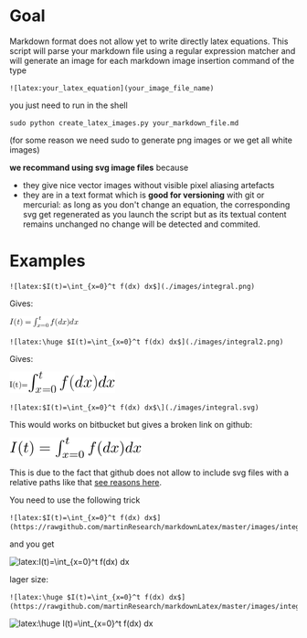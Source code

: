# Goal

Markdown format does not allow yet to write directly latex equations.
This script will parse your markdown file using a regular expression matcher and will generate an image for each markdown image insertion command of the type

	![latex:your_latex_equation](your_image_file_name) 

you just need to run in the shell

	sudo python create_latex_images.py your_markdown_file.md
(for some reason we need sudo to generate png images or we get all white images)

**we recommand using svg image files** because

* they give nice vector images without visible pixel aliasing artefacts
* they are in a text format which is **good for versioning** with git or mercurial: as long as you don't change an equation, the corresponding svg get regenerated as you launch the script but as its textual content remains unchanged no change will be detected and commited.

# Examples


	![latex:$I(t)=\int_{x=0}^t f(dx) dx$](./images/integral.png) 
	
Gives: 

![latex:$I(t)=\int_{x=0}^t f(dx) dx$](./images/integral.png)

	![latex:\huge $I(t)=\int_{x=0}^t f(dx) dx$](./images/integral2.png) 
	
Gives: 

![latex:I(t)=\huge $\int_{x=0}^t f(dx) dx$](./images/integral2.png)
 

	![latex:$I(t)=\int_{x=0}^t f(dx) dx$\](./images/integral.svg) 
	

This would works on bitbucket but gives a broken link on github:

![latex:$I(t)=\int_{x=0}^t f(dx) dx$](./images/integral.svg)

This is due to the fact that github does not allow to include svg files with a relative paths like that [see reasons here](https://github.com/potherca/StackOverflow/tree/gh-pages/question.13808020.include-an-svg-hosted-on-github-in-markdown). 

You need to use the following trick

	![latex:$I(t)=\int_{x=0}^t f(dx) dx$](https://rawgithub.com/martinResearch/markdownLatex/master/images/integral2.svg)

and you get 

![latex:$I(t)=\int_{x=0}^t f(dx) dx$](https://rawgithub.com/martinResearch/markdownLatex/master/images/integral2.svg)

lager size:

	![latex:\huge $I(t)=\int_{x=0}^t f(dx) dx$](https://rawgithub.com/martinResearch/markdownLatex/master/images/integral3.svg)


![latex:\huge $I(t)=\int_{x=0}^t f(dx) dx$](https://rawgithub.com/martinResearch/markdownLatex/master/images/integral3.svg)



	



